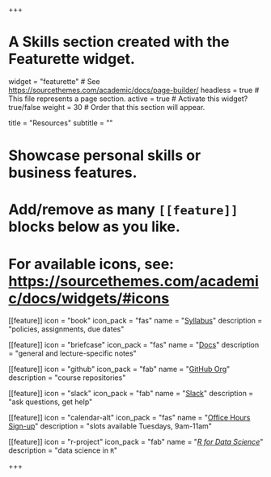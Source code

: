 +++
# A Skills section created with the Featurette widget.
widget = "featurette"  # See https://sourcethemes.com/academic/docs/page-builder/
headless = true  # This file represents a page section.
active = true  # Activate this widget? true/false
weight = 30  # Order that this section will appear.

title = "Resources"
subtitle = ""

# Showcase personal skills or business features.
# 
# Add/remove as many `[[feature]]` blocks below as you like.
# 
# For available icons, see: https://sourcethemes.com/academic/docs/widgets/#icons

[[feature]]
  icon = "book"
  icon_pack = "fas"
  name = "[Syllabus](https://slu-soc5650.github.io/syllabus)"
  description = "policies, assignments, due dates"
  
[[feature]]
  icon = "briefcase"
  icon_pack = "fas"
  name = "[Docs](/docs)"
  description = "general and lecture-specific notes"  
  
[[feature]]
  icon = "github"
  icon_pack = "fab"
  name = "[GitHub Org](https://github.com/slu-soc5650)"
  description = "course repositories"

[[feature]]
  icon = "slack"
  icon_pack = "fab"
  name = "[Slack](https://slu-soc5650.slack.com)"
  description = "ask questions, get help"

[[feature]]
  icon = "calendar-alt"
  icon_pack = "fas"
  name = "[Office Hours Sign-up](https://calendly.com/chris-prener)"
  description = "slots available Tuesdays, 9am-11am"
  
[[feature]]
  icon = "r-project"
  icon_pack = "fab"
  name = "[*R for Data Science*](http://r4ds.had.co.nz)"
  description = "data science in `R`"

+++
